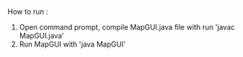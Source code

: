How to run :
1. Open command prompt, compile MapGUI.java file with run 'javac MapGUI.java'
2. Run MapGUI with 'java MapGUI'